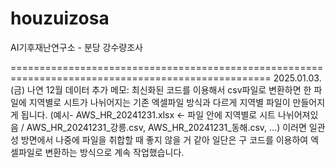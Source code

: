 # houzuizosa
AI기후재난연구소 - 분당 강수량조사

===================================================================================================
2025.01.03.(금) 나연 12월 데이터 추가
메모: 최신화된 코드를 이용해서 csv파일로 변환하면 한 파일에 지역별로 시트가 나뉘어지는 기존 엑셀파일 방식과 다르게 지역별 파일이 만들어지게 됩니다.
(예시- AWS_HR_20241231.xlsx <- 파일 안에 지역별로 시트 나뉘어져있음 / AWS_HR_20241231_강릉.csv, AWS_HR_20241231_동해.csv, ...)
이러면 일관성 방면에서 나중에 파일을 취합할 때 좋지 않을 거 같아 일단은 구 코드를 이용하여 엑셀파일로 변환하는 방식으로 계속 작업했습니다.
